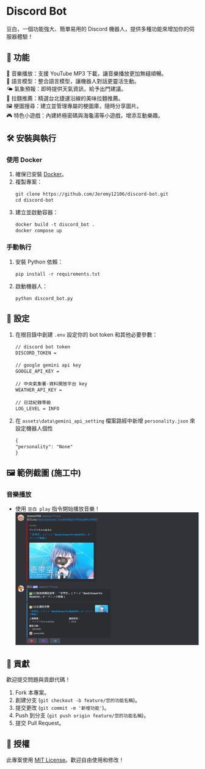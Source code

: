 # Discord Bot

豆白，一個功能強大、簡單易用的 Discord 機器人，提供多種功能來增加你的伺服器體驗！


## 🚀 功能

🎵 音樂播放：支援 YouTube MP3 下載，讓音樂播放更加無縫順暢。  
🤖 語言模型：整合語言模型，讓機器人對話更靈活生動。  
🌤️ 氣象預報：即時提供天氣資訊，給予出門建議。  
🍜 拉麵推薦：精選台北捷運沿線的美味拉麵推薦。  
🖼️ 梗圖搜尋：建立並管理專屬的梗圖庫，隨時分享圖片。  
🎮 特色小遊戲：內建終極密碼與海龜湯等小遊戲，增添互動樂趣。  


## 🛠️ 安裝與執行

### 使用 Docker

1. 確保已安裝 [Docker](https://www.docker.com)。
2. 複製專案：
    ```
    git clone https://github.com/Jeremy12106/discord-bot.git
    cd discord-bot
    ```
3. 建立並啟動容器：
    ```
    docker build -t discord_bot .
    docker compose up
    ```

### 手動執行

1. 安裝 Python 依賴：
    ```
    pip install -r requirements.txt
    ```
2. 啟動機器人：
    ```
    python discord_bot.py
    ```


## 🔧 設定

1. 在根目錄中創建 `.env` 設定你的 bot token 和其他必要參數：
    ```
    // discord bot token
    DISCORD_TOKEN = 

    // google gemini api key
    GOOGLE_API_KEY = 

    // 中央氣象署-資料開放平台 key
    WEATHER_API_KEY = 

    // 日誌紀錄等級
    LOG_LEVEL = INFO
    ```
2. 在 `assets\data\gemini_api_setting` 檔案路經中新增 `personality.json` 來設定機器人個性
    ```
    {
    "personality": "None"
    }   
    ```


## 🖼️ 範例截圖 (施工中)

### 音樂播放

- 使用 `豆白 play` 指令開始播放音樂！  
![yt__music](assets\pic\readme\yt_music.jpg)


## 🤝 貢獻

歡迎提交問題與貢獻代碼！

1. Fork 本專案。
2. 創建分支 (`git checkout -b feature/您的功能名稱`)。
3. 提交更改 (`git commit -m '新增功能'`)。
4. Push 到分支 (`git push origin feature/您的功能名稱`)。
5. 提交 Pull Request。


## 📄 授權

此專案使用 [MIT License](https://opensource.org/license/mit)。歡迎自由使用和修改！